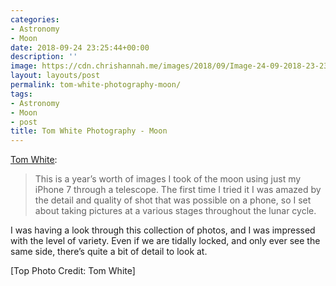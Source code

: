 ```yaml
---
categories:
- Astronomy
- Moon
date: 2018-09-24 23:25:44+00:00
description: ''
image: https://cdn.chrishannah.me/images/2018/09/Image-24-09-2018-23-23.png
layout: layouts/post
permalink: tom-white-photography-moon/
tags:
- Astronomy
- Moon
- post
title: Tom White Photography - Moon
---
```


<p><a href="https://www.tomwhitephotos.co.uk/moon/3zoaydyllhyjehadyrcjrezr2du2no">Tom White</a>:</p>
<blockquote>
<p>This is a year’s worth of images I took of the moon using just my iPhone 7 through a telescope. The first time I tried it I was amazed by the detail and quality of shot that was possible on a phone, so I set about taking pictures at a various stages throughout the lunar cycle.</p>
</blockquote>
<p>I was having a look through this collection of photos, and I was impressed with the level of variety. Even if we are tidally locked, and only ever see the same side, there’s quite a bit of detail to look at.</p>
<p>[Top Photo Credit: Tom White]</p>